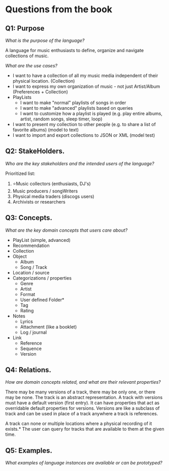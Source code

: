 # Questions from the book

## Q1: Purpose

*What is the purpose of the language?*

A language for music enthusiasts to define, organize and navigate collections of music.

*What are the use cases?*

- I want to have a collection of all my music media independent of their physical location. (Collection)
- I want to express my own organization of music - not just Artist/Album (Preferences + Collection)
- PlayLists
	- I want to make "normal" playlists of songs in order
	- I want to make "advanced" playlists based on queries
	- I want to customize how a playlist is played (e.g. play entire albums, artist, random songs, sleep timer, loop)
- I want to present my collection to other people (e.g. to share a list of favorite albums) (model to text)
- I want to import and export collections to JSON or XML (model test)


## Q2: StakeHolders.

*Who are the key stakeholders and the intended users of the language?*

Prioritized list:

1. ⭐️Music collectors (enthusiasts, DJ's)
2. Music producers / songWriters
3. Physical media traders (discogs users)
4. Archivists or researchers

## Q3: Concepts.

*What are the key domain concepts that users care about?*

- PlayList (simple, advanced)
- Recommendation
- Collection
- Object
	- Album
	- Song / Track
- Location / source
- Categorizations / properties
	- Genre
	- Artist
	- Format
	- User defined Folder*
	- Tag
	- Rating
- Notes
	- Lyrics
	- Attachment (like a booklet)
	- Log / journal
- Link
	- Reference
	- Sequence
	- Version

## Q4: Relations. 

*How are domain concepts related, and what are their relevant properties?*

There may be many versions of a track, there may be only one, or there may be none.
The track is an abstract representation.
A track with versions must have a default version (first entry).
It can have properties that act as overridable default properties for versions.
Versions are like a subclass of track and can be used in place of a track anywhere a track is references.

A track can none or multiple locations where a physical recording of it exists.*
The user can query for tracks that are available to them at the given time.

## Q5: Examples. 

*What examples of language instances are available or can be prototyped?*

